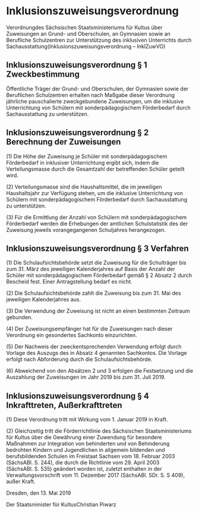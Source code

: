 # Inklusionszuweisungsverordnung

Verordnungdes Sächsischen Staatsministeriums für Kultus über Zuweisungen an Grund- und Oberschulen, an Gymnasien sowie an Berufliche Schulzentren zur Unterstützung des inklusiven Unterrichts durch Sachausstattung(Inklusionszuweisungsverordnung – InklZuwVO)

## Inklusionszuweisungsverordnung § 1 Zweckbestimmung

Öffentliche Träger der Grund- und Oberschulen, der Gymnasien sowie der Beruflichen Schulzentren erhalten nach Maßgabe dieser Verordnung jährliche pauschalierte zweckgebundene Zuweisungen, um die inklusive Unterrichtung von Schülern mit sonderpädagogischem Förderbedarf durch Sachausstattung zu unterstützen.


## Inklusionszuweisungsverordnung § 2 Berechnung der Zuweisungen

(1) Die Höhe der Zuweisung je Schüler mit sonderpädagogischem Förderbedarf in inklusiver Unterrichtung ergibt sich, indem die Verteilungsmasse durch die Gesamtzahl der betreffenden Schüler geteilt wird.

(2) Verteilungsmasse sind die Haushaltsmittel, die im jeweiligen Haushaltsjahr zur Verfügung stehen, um die inklusive Unterrichtung von Schülern mit sonderpädagogischem Förderbedarf durch Sachausstattung zu unterstützen.

(3) Für die Ermittlung der Anzahl von Schülern mit sonderpädagogischem Förderbedarf werden die Erhebungen der amtlichen Schulstatistik des der Zuweisung jeweils vorangegangenen Schuljahres herangezogen.


## Inklusionszuweisungsverordnung § 3 Verfahren

(1) Die Schulaufsichtsbehörde setzt die Zuweisung für die Schulträger bis zum 31. März des jeweiligen Kalenderjahres auf Basis der Anzahl der Schüler mit sonderpädagogischem Förderbedarf gemäß § 2 Absatz 2 durch Bescheid fest. Einer Antragstellung bedarf es nicht.

(2) Die Schulaufsichtsbehörde zahlt die Zuweisung bis zum 31. Mai des jeweiligen Kalenderjahres aus.

(3) Die Verwendung der Zuweisung ist nicht an einen bestimmten Zeitraum gebunden.

(4) Der Zuweisungsempfänger hat für die Zuweisungen nach dieser Verordnung ein gesondertes Sachkonto einzurichten.

(5) Der Nachweis der zweckentsprechenden Verwendung erfolgt durch Vorlage des Auszugs des in Absatz 4 genannten Sachkontos. Die Vorlage erfolgt nach Abforderung durch die Schulaufsichtsbehörde.

(6) Abweichend von den Absätzen 2 und 3 erfolgen die Festsetzung und die Auszahlung der Zuweisungen im Jahr 2019 bis zum 31. Juli 2019.


## Inklusionszuweisungsverordnung § 4 Inkrafttreten, Außerkrafttreten

(1) Diese Verordnung tritt mit Wirkung vom 1. Januar 2019 in Kraft.

(2) Gleichzeitig tritt die Förderrichtlinie des Sächsischen Staatsministeriums für Kultus über die Gewährung einer Zuwendung für besondere Maßnahmen zur Integration von behinderten und von Behinderung bedrohten Kindern und Jugendlichen in allgemein bildenden und berufsbildenden Schulen im Freistaat Sachsen vom 18. Februar 2003 (SächsABl. S. 244), die durch die Richtlinie vom 29. April 2003 (SächsABl. S. 535) geändert worden ist, zuletzt enthalten in der Verwaltungsvorschrift vom 11. Dezember 2017 (SächsABl. SDr. S. S 409), außer Kraft.

Dresden, den 13. Mai 2019

Der Staatsminister für KultusChristian Piwarz

